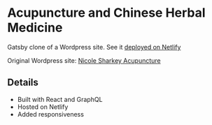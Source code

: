 # Acupuncture and Chinese Herbal Medicine

Gatsby clone of a Wordpress site.
See it [deployed on Netlify](https://brave-volhard-feefd4.netlify.com/)

Original Wordpress site: [Nicole Sharkey Acupuncture](http://www.nicolesharkey.com)

## Details

* Built with React and GraphQL
* Hosted on Netlify
* Added responsiveness
